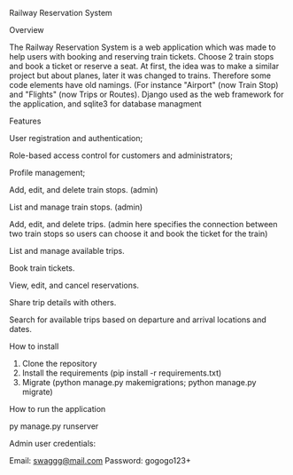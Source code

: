 Railway Reservation System

Overview

The Railway Reservation System is a web application which was made to help users with booking and reserving train tickets. Choose 2 train stops and book a ticket or reserve a seat. At first, the idea was to make a similar project but about planes, later it was changed to trains. Therefore some code elements have old namings. (For instance "Airport" (now Train Stop) and "Flights" (now Trips or Routes).
Django used as the web framework for the application, and sqlite3 for database managment

Features

  User registration and authentication;

  Role-based access control for customers and administrators;

  Profile management;


  Add, edit, and delete train stops. (admin)
  
  List and manage train stops. (admin)
  
  Add, edit, and delete trips. (admin here specifies the connection between two train stops so users can choose it and book the ticket for the train)
  
  List and manage available trips.
  
  Book train tickets.
  
  View, edit, and cancel reservations.
  
  Share trip details with others.
  
  Search for available trips based on departure and arrival locations and dates.

How to install

1. Clone the repository
2. Install the requirements (pip install -r requirements.txt)
3. Migrate (python manage.py makemigrations; python manage.py migrate)

How to run the application

py manage.py runserver

Admin user credentials:

Email: swaggg@mail.com
Password: gogogo123+
